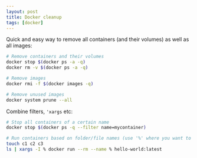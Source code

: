 ```yaml
---
layout: post
title: Docker cleanup
tags: [docker]
---
```


Quick and easy way to remove all containers (and their volumes) as well as all images:

```bash
# Remove containers and their volumes
docker stop $(docker ps -a -q)
docker rm -v $(docker ps -a -q)

# Remove images
docker rmi -f $(docker images -q)

# Remove unused images
docker system prune --all
```

Combine filters, `'xargs` etc:

```bash
# Stop all containers of a certain name
docker stop $(docker ps -q --filter name=mycontainer)

# Run containers based on folder/file names (use '%' where you want to insert the value corresponding to the file/folder name)
touch c1 c2 c3
ls | xargs -I % docker run --rm --name % hello-world:latest
```

